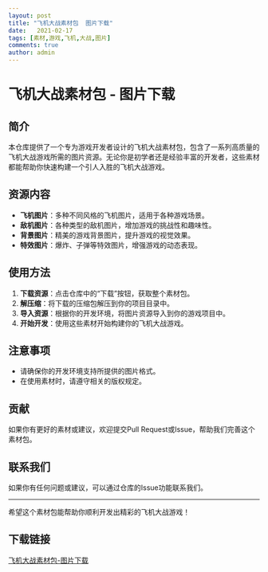 ```yaml
---
layout: post
title: "飞机大战素材包  图片下载"
date:   2021-02-17
tags: [素材,游戏,飞机,大战,图片]
comments: true
author: admin
---
```

# 飞机大战素材包 - 图片下载

## 简介

本仓库提供了一个专为游戏开发者设计的飞机大战素材包，包含了一系列高质量的飞机大战游戏所需的图片资源。无论你是初学者还是经验丰富的开发者，这些素材都能帮助你快速构建一个引人入胜的飞机大战游戏。

## 资源内容

- **飞机图片**：多种不同风格的飞机图片，适用于各种游戏场景。
- **敌机图片**：各种类型的敌机图片，增加游戏的挑战性和趣味性。
- **背景图片**：精美的游戏背景图片，提升游戏的视觉效果。
- **特效图片**：爆炸、子弹等特效图片，增强游戏的动态表现。

## 使用方法

1. **下载资源**：点击仓库中的“下载”按钮，获取整个素材包。
2. **解压缩**：将下载的压缩包解压到你的项目目录中。
3. **导入资源**：根据你的开发环境，将图片资源导入到你的游戏项目中。
4. **开始开发**：使用这些素材开始构建你的飞机大战游戏。

## 注意事项

- 请确保你的开发环境支持所提供的图片格式。
- 在使用素材时，请遵守相关的版权规定。

## 贡献

如果你有更好的素材或建议，欢迎提交Pull Request或Issue，帮助我们完善这个素材包。

## 联系我们

如果你有任何问题或建议，可以通过仓库的Issue功能联系我们。

---

希望这个素材包能帮助你顺利开发出精彩的飞机大战游戏！

## 下载链接

[飞机大战素材包-图片下载](https://pan.quark.cn/s/55df79abf590)